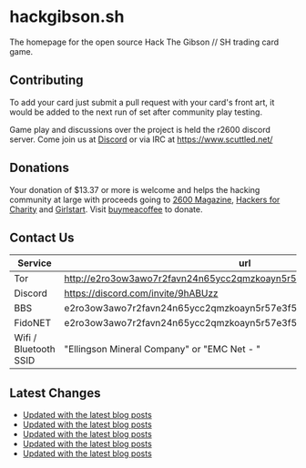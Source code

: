 # hackgibson.sh
The homepage for the open source Hack The Gibson // SH trading card game.


## Contributing

To add your card just submit a pull request with your card's front art, it would be added to the next run of set after community play testing.

Game play and discussions over the project is held the r2600 discord server. Come join us at [Discord](https://discord.com/invite/9hABUzz) or via IRC at https://www.scuttled.net/


## Donations

Your donation of $13.37 or more is welcome and helps the hacking community at large with proceeds going to [2600 Magazine](https://2600.com/), [Hackers for Charity](https://hackersforcharity.org) and [Girlstart](https://girlstart.org).  Visit [buymeacoffee](https://www.buymeacoffee.com/hackgibson.sh) to donate.


## Contact Us

Service | url
-|-
Tor | http://e2ro3ow3awo7r2favn24n65ycc2qmzkoayn5r57e3f56nvjwdcgg32ad.onion
Discord | https://discord.com/invite/9hABUzz
BBS | e2ro3ow3awo7r2favn24n65ycc2qmzkoayn5r57e3f56nvjwdcgg32ad.onion:23
FidoNET | e2ro3ow3awo7r2favn24n65ycc2qmzkoayn5r57e3f56nvjwdcgg32ad.onion:24554
Wifi / Bluetooth SSID | "Ellingson Mineral Company" or "EMC Net - <fidonet address>"

## Latest Changes
<!-- BLOG-POST-LIST:START -->
- [Updated with the latest blog posts](https://github.com/DFW2600/hackgibson.sh/commit/d07c8de934d54e0c82d6d3ecd856ceecd736370d)
- [Updated with the latest blog posts](https://github.com/DFW2600/hackgibson.sh/commit/f374191997dd2dbcdbb1b6766df2ea82042b0d08)
- [Updated with the latest blog posts](https://github.com/DFW2600/hackgibson.sh/commit/21b31dd1fda4b57f1d710db8f89c93827821fd56)
- [Updated with the latest blog posts](https://github.com/DFW2600/hackgibson.sh/commit/65eadf8e04aa08644ddf82a280f1ac5e18f30c1e)
- [Updated with the latest blog posts](https://github.com/DFW2600/hackgibson.sh/commit/e31c2c682114af2676f1f7d9acf06358812d17af)
<!-- BLOG-POST-LIST:END -->
